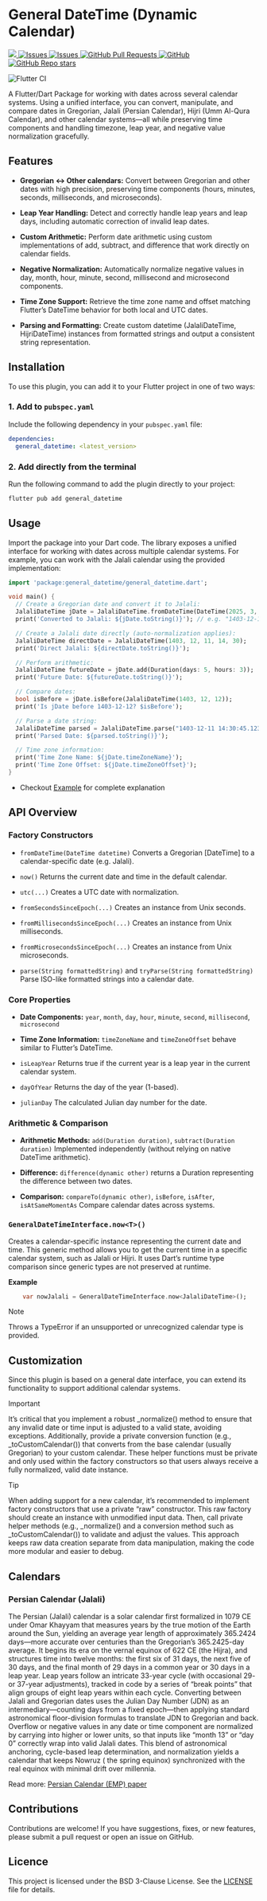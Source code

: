 # General DateTime (Dynamic Calendar)

<a href="https://pub.dev/packages/general_datetime">
   <img src="https://img.shields.io/pub/v/general_datetime?label=pub.dev&labelColor=333940&logo=dart">
</a>
<a href="https://github.com/ali-you/general-datetime-package/issues">
   <img alt="Issues" src="https://img.shields.io/github/issues/ali-you/general-datetime-package?color=0088ff" />
</a>
<a href="https://github.com/ali-you/general-datetime-package/issues?q=is%3Aclosed">
   <img alt="Issues" src="https://img.shields.io/github/issues-closed/ali-you/general-datetime-package?color=0088ff" />
</a>
<!-- <a href="https://github.com/ali-you/ambient-light-plugin/pulls">
   <img alt="GitHub pull requests" src="https://img.shields.io/github/issues-pr/ali-you/ambient-light-plugin?color=0088ff" />
</a> -->
<a href="https://github.com/ali-you/general-datetime-package/pulls">
   <img alt="GitHub Pull Requests" src="https://badgen.net/github/prs/ali-you/general-datetime-package" />
</a>
<a href="https://github.com/ali-you/general-datetime-package/blob/main/LICENSE" rel="ugc">
   <img src="https://img.shields.io/github/license/ali-you/general-datetime-package?color=#007A88&amp;labelColor=333940;" alt="GitHub">
</a>
<a href="https://github.com/ali-you/general-datetime-package">
   <img alt="GitHub Repo stars" src="https://img.shields.io/github/stars/ali-you/general-datetime-package">
</a>

![Flutter CI](https://github.com/ali-you/general-date-package/actions/workflows/flutter.yml/badge.svg)

A Flutter/Dart Package for working with dates across several calendar systems. Using a unified
interface, you can convert, manipulate, and compare dates in Gregorian, Jalali (Persian Calendar),
Hijri (Umm Al-Qura Calendar), and other
calendar systems—all while preserving time components and handling timezone, leap year, and negative
value normalization gracefully.

## Features

- **Gregorian ↔ Other calendars:**
  Convert between Gregorian and other dates with high precision, preserving time components (hours,
  minutes, seconds, milliseconds, and microseconds).

- **Leap Year Handling:**
  Detect and correctly handle leap years and leap days, including automatic correction of invalid
  leap dates.

- **Custom Arithmetic:**
  Perform date arithmetic using custom implementations of add, subtract, and difference that work
  directly on calendar fields.

- **Negative Normalization:**
  Automatically normalize negative values in day, month, hour, minute, second, millisecond and
  microsecond components.

- **Time Zone Support:**
  Retrieve the time zone name and offset matching Flutter’s DateTime behavior for both local and UTC
  dates.

- **Parsing and Formatting:**
  Create custom datetime (JalaliDateTime, HijriDateTime) instances from formatted strings and output
  a consistent string
  representation.

## Installation

To use this plugin, you can add it to your Flutter project in one of two ways:

### 1. Add to `pubspec.yaml`

Include the following dependency in your `pubspec.yaml` file:

```yaml
dependencies:
  general_datetime: <latest_version>

```

### 2. Add directly from the terminal

Run the following command to add the plugin directly to your project:

```bash
flutter pub add general_datetime
```

## Usage

Import the package into your Dart code. The library exposes a unified interface for working with
dates across multiple calendar systems. For example, you can work with the Jalali calendar using the
provided implementation:

```dart
import 'package:general_datetime/general_datetime.dart';

void main() {
  // Create a Gregorian date and convert it to Jalali:
  JalaliDateTime jDate = JalaliDateTime.fromDateTime(DateTime(2025, 3, 1));
  print('Converted to Jalali: ${jDate.toString()}'); // e.g. "1403-12-11 00:00:00.000"

  // Create a Jalali date directly (auto-normalization applies):
  JalaliDateTime directDate = JalaliDateTime(1403, 12, 11, 14, 30);
  print('Direct Jalali: ${directDate.toString()}');

  // Perform arithmetic:
  JalaliDateTime futureDate = jDate.add(Duration(days: 5, hours: 3));
  print('Future Date: ${futureDate.toString()}');

  // Compare dates:
  bool isBefore = jDate.isBefore(JalaliDateTime(1403, 12, 12));
  print('Is jDate before 1403-12-12? $isBefore');

  // Parse a date string:
  JalaliDateTime parsed = JalaliDateTime.parse("1403-12-11 14:30:45.123456Z");
  print('Parsed Date: ${parsed.toString()}');

  // Time zone information:
  print('Time Zone Name: ${jDate.timeZoneName}');
  print('Time Zone Offset: ${jDate.timeZoneOffset}');
}
```

- Checkout [Example](https://pub.dev/packages/general_datetime/example) for complete explanation

## API Overview

### Factory Constructors

- `fromDateTime(DateTime datetime)`
  Converts a Gregorian [DateTime] to a calendar-specific date (e.g. Jalali).

- `now()`
  Returns the current date and time in the default calendar.

- `utc(...)`
  Creates a UTC date with normalization.

- `fromSecondsSinceEpoch(...)`
  Creates an instance from Unix seconds.

- `fromMillisecondsSinceEpoch(...)`
  Creates an instance from Unix milliseconds.

- `fromMicrosecondsSinceEpoch(...)`
  Creates an instance from Unix microseconds.

- `parse(String formattedString)` and `tryParse(String formattedString)`
  Parse ISO-like formatted strings into a calendar date.

### Core Properties

- **Date Components:**
  `year`, `month`, `day`, `hour`, `minute`, `second`, `millisecond`, `microsecond`

- **Time Zone Information:**
  `timeZoneName` and `timeZoneOffset` behave similar to Flutter’s DateTime.

- `isLeapYear`
  Returns true if the current year is a leap year in the current calendar system.

- `dayOfYear`
  Returns the day of the year (1-based).

- `julianDay`
  The calculated Julian day number for the date.

### Arithmetic & Comparison

- **Arithmetic Methods:**
  `add(Duration duration)`, `subtract(Duration duration)` Implemented independently (without relying
  on native DateTime arithmetic).

- **Difference:**
  `difference(dynamic other)` returns a Duration representing the difference between two dates.

- **Comparison:**
  `compareTo(dynamic other)`, `isBefore`, `isAfter`, `isAtSameMomentAs` Compare calendar dates
  across systems.

### `GeneralDateTimeInterface.now<T>()`

Creates a calendar-specific instance representing the current date and time.
This generic method allows you to get the current time in a specific calendar system, such as Jalali
or Hijri. It uses Dart’s runtime type comparison since generic types are not preserved at runtime.

**Example**
```dart
    var nowJalali = GeneralDateTimeInterface.now<JalaliDateTime>();
```
> [!NOTE]
> Throws a TypeError if an unsupported or unrecognized calendar type is provided.

## Customization

Since this plugin is based on a general date interface, you can extend its functionality to support
additional calendar systems.

> [!IMPORTANT]
> It’s critical that you implement a robust _normalize() method to ensure that any invalid date or
> time input is adjusted to a valid state, avoiding exceptions. Additionally, provide a private
> conversion function (e.g., _toCustomCalendar()) that converts from the base calendar (usually
> Gregorian) to your custom calendar. These helper functions must be private and only used within
> the factory constructors so that users always receive a fully normalized, valid date instance.

> [!TIP]
> When adding support for a new calendar, it’s recommended to implement factory constructors that
> use a private “raw” constructor. This raw factory should create an instance with unmodified input
> data. Then, call private helper methods (e.g., _normalize() and a conversion method such as
> _toCustomCalendar()) to validate and adjust the values. This approach keeps raw data creation
> separate from data manipulation, making the code more modular and easier to debug.

[//]: # (> [!NOTE])

[//]: # (> Useful information that users should know, even when skimming content.)

[//]: # ()

[//]: # (> [!TIP])

[//]: # (> Helpful advice for doing things better or more easily.)

[//]: # ()

[//]: # (> [!IMPORTANT])

[//]: # (> Key information users need to know to achieve their goal.)

[//]: # ()

[//]: # (> [!WARNING])

[//]: # (> Urgent info that needs immediate user attention to avoid problems.)

[//]: # ()

[//]: # (> [!CAUTION])

[//]: # (> Advises about risks or negative outcomes of certain actions.)

## Calendars

### Persian Calendar (Jalali)

The Persian (Jalali) calendar is a solar calendar first formalized in 1079 CE under Omar Khayyam
that measures years by the true motion of the Earth around the Sun, yielding an average year length
of approximately 365.2424 days—more accurate over centuries than the Gregorian’s 365.2425-day
average. It begins its era on the vernal equinox of 622 CE (the Hijra), and structures time into
twelve months: the first six of 31 days, the next five of 30 days, and the final month of 29 days in
a common year or 30 days in a leap year. Leap years follow an intricate 33-year cycle (with
occasional 29- or 37-year adjustments), tracked in code by a series of “break points” that align
groups of eight leap years within each cycle. Converting between Jalali and Gregorian dates uses the
Julian Day Number (JDN) as an intermediary—counting days from a fixed epoch—then applying standard
astronomical floor-division formulas to translate JDN to Gregorian and back. Overflow or negative
values in any date or time component are normalized by carrying into higher or lower units, so that
inputs like “month 13” or “day 0” correctly wrap into valid Jalali dates. This blend of astronomical
anchoring, cycle-based leap determination, and normalization yields a calendar that keeps Nowruz (
the spring equinox) synchronized with the real equinox with minimal drift over millennia.

Read
more: [Persian Calendar (EMP) paper](https://www.astro.uni.torun.pl/~kb/Papers/EMP/PersianC-EMP.htm)

## Contributions

Contributions are welcome! If you have suggestions, fixes, or new features, please submit a pull
request or open an issue on GitHub.

## Licence

This project is licensed under the BSD 3-Clause License. See
the [LICENSE](https://github.com/ali-you/general-datetime-package?tab=BSD-3-Clause-1-ov-file)  file
for details.
